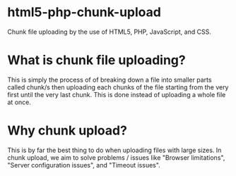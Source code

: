 # html5-php-chunk-upload
Chunk file uploading by the use of HTML5, PHP, JavaScript, and CSS.

# What is chunk file uploading?
This is simply the process of of breaking down a file into smaller parts called chunk/s then uploading
each chunks of the file starting from the very first until the very last chunk.
This is done instead of uploading a whole file at once.

# Why chunk upload?
This is by far the best thing to do when uploading files with large sizes.
In chunk upload, we aim to solve problems / issues like "Browser limitations", "Server configuration issues", and
"Timeout issues".
